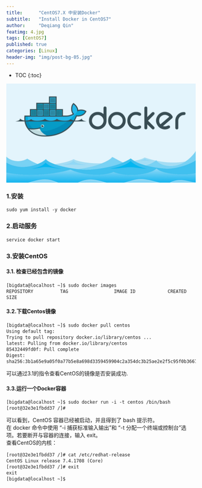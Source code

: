 ```yaml
---
title:      "CentOS7.X 中安装Docker"
subtitle:   "Install Docker in CentOS7"
author:     "Deqiang Qin"
featimg: 4.jpg
tags: [CentOS7]
published: true
categories: [Linux]
header-img: "img/post-bg-05.jpg"
---
```

* TOC
{:toc}

<div align="center">
<img src="/img/post-docker-logo.jpeg" align="center" alt="">
</div>

### 1.安装
```
sudo yum install -y docker
```
### 2.启动服务
```
service docker start
```

### 3.安装CentOS
#### 3.1. 检查已经包含的镜像
```
[bigdata@localhost ~]$ sudo docker images
REPOSITORY          TAG                 IMAGE ID            CREATED             SIZE

```
#### 3.2.下载Centos镜像
```
[bigdata@localhost ~]$ sudo docker pull centos
Using default tag:
Trying to pull repository docker.io/library/centos ...
latest: Pulling from docker.io/library/centos
85432449fd0f: Pull complete
Digest: sha256:3b1a65e9a05f0a77b5e8a698d3359459904c2a354dc3b25ae2e2f5c95f0b3667

```
可以通过3.1的指令查看CentOS的镜像是否安装成功.

#### 3.3.运行一个Docker容器
```
[bigdata@localhost ~]$ sudo docker run -i -t centos /bin/bash
[root@32e3e1fbdd37 /]#
```
可以看到，CentOS 容器已经被启动，并且得到了 bash 提示符。<br>
在 docker 命令中使用 “-i 捕获标准输入输出”和 “-t 分配一个终端或控制台”选项。若要断开与容器的连接，输入 exit。
<br>
查看CentOS的内核：
```
[root@32e3e1fbdd37 /]# cat /etc/redhat-release
CentOS Linux release 7.4.1708 (Core)
[root@32e3e1fbdd37 /]# exit
exit
[bigdata@localhost ~]$
```
